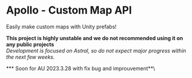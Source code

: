 # Apollo - Custom Map API
Easily make custom maps with Unity prefabs!

**This project is highly unstable and we do not recommended using it on any public projects**\
*Development is focused on Astral, so do not expect major progress within the next few weeks.*


*** Soon for AU 2023.3.28 with fix bug and improuvement**\

